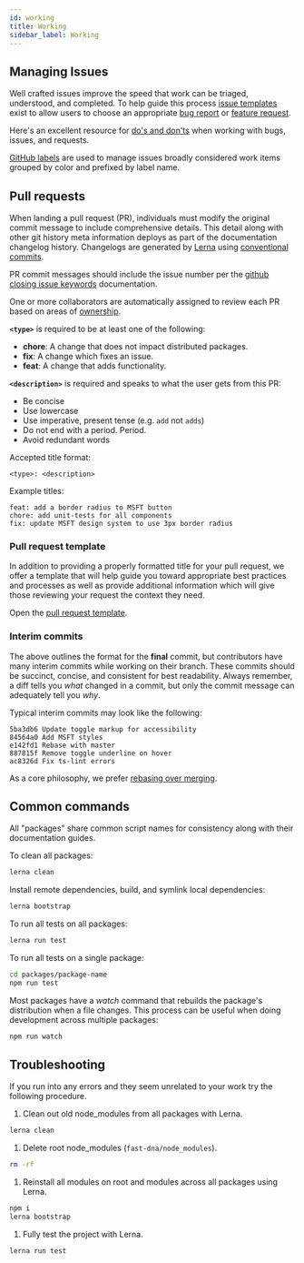 ```yaml
---
id: working
title: Working
sidebar_label: Working
---
```


## Managing Issues

Well crafted issues improve the speed that work can be triaged, understood, and completed. To help guide this process [issue templates](https://github.com/Microsoft/fast-dna/tree/master/.github/ISSUE_TEMPLATE) exist to allow users to choose an appropriate [bug report](https://github.com/Microsoft/fast-dna/blob/master/.github/ISSUE_TEMPLATE/report-a-bug.md) or [feature request](https://github.com/Microsoft/fast-dna/blob/master/.github/ISSUE_TEMPLATE/request-a-feature.md).

Here's an excellent resource for [do's and don'ts](https://hackernoon.com/45-github-issues-dos-and-donts-dfec9ab4b612) when working with bugs, issues, and requests.

[GitHub labels](https://developer.github.com/v3/issues/labels/) are used to manage issues broadly considered work items grouped by color and prefixed by label name.

## Pull requests

When landing a pull request (PR), individuals must modify the original commit message to include comprehensive details. This detail along with other git history meta information deploys as part of the documentation changelog history. Changelogs are generated by [Lerna](https://lernajs.io/) using [conventional commits](https://conventionalcommits.org/).

PR commit messages should include the issue number per the [github closing issue keywords](https://help.github.com/articles/closing-issues-using-keywords/) documentation.

One or more collaborators are automatically assigned to review each PR based on areas of [ownership](https://github.com/Microsoft/fast-dna/blob/master/.github/CODEOWNERS).

**`<type>`** is required to be at least one of the following:

- **chore**: A change that does not impact distributed packages.
- **fix**: A change which fixes an issue.
- **feat**: A change that adds functionality.

**`<description>`** is required and speaks to what the user gets from this PR:

- Be concise
- Use lowercase
- Use imperative, present tense (e.g. `add` not `adds`)
- Do not end with a period. Period.
- Avoid redundant words

Accepted title format:

```comment
<type>: <description>
```

Example titles:

```comment
feat: add a border radius to MSFT button
chore: add unit-tests for all components
fix: update MSFT design system to use 3px border radius
```

### Pull request template

In addition to providing a properly formatted title for your pull request, we offer a template that will help guide you toward appropriate best practices and processes as well as provide additional information which will give those reviewing your request the context they need.

Open the [pull request template](https://github.com/Microsoft/fast-dna/blob/master/.github/pull_request_template.md).

### Interim commits

The above outlines the format for the **final** commit, but contributors have many interim commits while working on their branch. These commits should be succinct, concise, and consistent for best readability. Always remember, a diff tells you _what_ changed in a commit, but only the commit message can adequately tell you _why_.

Typical interim commits may look like the following:

```terminal
5ba3db6 Update toggle markup for accessibility
84564a0 Add MSFT styles
e142fd1 Rebase with master
887815f Remove toggle underline on hover
ac8326d Fix ts-lint errors
```

As a core philosophy, we prefer [rebasing over merging](https://www.atlassian.com/git/tutorials/merging-vs-rebasing).

## Common commands

All "packages" share common script names for consistency along with their documentation guides.

To clean all packages:

```bash
lerna clean
```

Install remote dependencies, build, and symlink local dependencies:

```bash
lerna bootstrap
```

To run all tests on all packages:

```bash
lerna run test
```

To run all tests on a single package:

```bash
cd packages/package-name
npm run test
```

Most packages have a *watch* command that rebuilds the package's distribution when a file changes. This process can be useful when doing development across multiple packages:

```bash
npm run watch
```

## Troubleshooting
If you run into any errors and they seem unrelated to your work try the following procedure.

1. Clean out old node_modules from all packages with Lerna.

```bash
lerna clean
```

1. Delete root node_modules (`fast-dna/node_modules`).

```bash
rm -rf
```

1. Reinstall all modules on root and modules across all packages using Lerna.

```bash
npm i
lerna bootstrap
```

1. Fully test the project with Lerna.

```bash
lerna run test
```